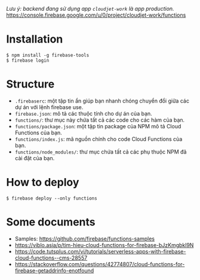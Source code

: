*Lưu ý: backend đang sử dụng app `cloudjet-work` là app production.* https://console.firebase.google.com/u/0/project/cloudjet-work/functions

# Installation

```
$ npm install -g firebase-tools
$ firebase login
```

# Structure

- `.firebaserc`: một tập tin ẩn giúp bạn nhanh chóng chuyển đổi giữa các dự án với lệnh firebase use.
- `firebase.json`: mô tả các thuộc tính cho dự án của bạn.
- `functions/`: thư mục này chứa tất cả các code cho các hàm của bạn.
- `functions/package.json`: một tập tin package của NPM mô tả Cloud Functions của bạn.
- `functions/index.js`: mã nguồn chính cho code Cloud Functions của bạn.
- `functions/node_modules/`: thư mục chứa tất cả các phụ thuộc NPM đã cài đặt của bạn.
 
# How to deploy

```
$ firebase deploy --only functions
```

# Some documents

- Samples: https://github.com/firebase/functions-samples
- https://viblo.asia/p/tim-hieu-cloud-functions-for-firebase-bJzKmgbkl9N
- https://code.tutsplus.com/vi/tutorials/serverless-apps-with-firebase-cloud-functions--cms-28557
- https://stackoverflow.com/questions/42774807/cloud-functions-for-firebase-getaddrinfo-enotfound